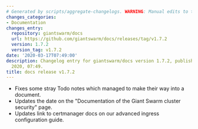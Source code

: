 ```yaml
---
# Generated by scripts/aggregate-changelogs. WARNING: Manual edits to this files will be overwritten.
changes_categories:
- Documentation
changes_entry:
  repository: giantswarm/docs
  url: https://github.com/giantswarm/docs/releases/tag/v1.7.2
  version: 1.7.2
  version_tag: v1.7.2
date: '2020-03-17T07:49:00'
description: Changelog entry for giantswarm/docs version 1.7.2, published on 17 March
  2020, 07:49.
title: docs release v1.7.2
---
```


- Fixes some stray Todo notes which managed to make their way into a document.
- Updates the date on the "Documentation of the Giant Swarm cluster security" page. 
- Updates link to certmanager docs on our advanced ingress configuration guide.
